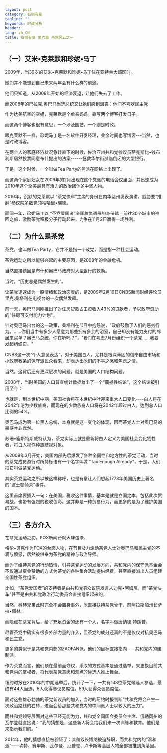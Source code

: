 ```yaml
---
layout: post
category: 右侧有变
tagline: ""
keywords: 时政分析
header:
lang: zh_CN 
title: 右侧有变 第六篇 茶党风云之一
---
```


## （一）艾米•克莱默和珍妮•马丁

2009年，当39岁的艾米•克莱默和珍妮•马丁住在亚特兰大郊区时。

她们并不能想到自己未来两年会有什么样的前途。

他们只知道，从2008年开始的经济衰退，让他们失去了工作。

而2008年的巴拉克.奥巴马当选总统又让她们感到沮丧：他们不喜欢民主党

作为达美航空的空姐，克莱默是个单亲妈妈。靠写两个博客打发日子。

而这两个博客也很有意思，一个涉及园艺，一个则是时政。

跟克莱默不一样，珍妮马丁是一名软件开发经理，业余时间也写博客---当然，也是时政博客。

在两个人的家庭经济状况急转直下的时候，佐治亚州共和党参议员萨克斯比•钱布利斯居然投票同意布什提出的法案------拯救华尔街濒临倒闭的大型银行。

于是，这个时候，一个叫做Tea Party的党派在网络上出现了。

而这两个家庭妇女在2009年的2月出现在这个党派的电话会议里面，并迅速成为2010年这个全美最具有活力的政治团体的中坚人物。

2010年，沉默的克莱默以 “茶党快车”主席的身份在内华达州发表演讲，威胁要“推翻”参议院多数党领袖哈里•瑞德。

而同一年，珍妮马丁以 “茶党爱国者”全国总协调员的身份踏上前往30个城市的巡回之旅，激励茶党积极分子行动起来，力争在11月2日赢得一场胜利。

## （二）为什么是茶党

茶党，也叫做Tea Party，它并不是指一个政党，而是指一种社会运动。

茶党运动之所以能够兴起的主要原因，是2008年的金融危机。

当然直接诱因是布什和奥巴马政府对大型银行的救助。

当时，“历史总是偶然发生的”。

让茶党迅速成为一股情绪和政治态度的，是2009年2月19日CNBS新闻财经评论员里克.桑塔利在电视台的一次偶然发飙。

前一天，奥巴马刚刚推出了对住房贷款占工资收入43%的贷款者，予以政府资助的"住房可支付能力计划"。

针对奥巴马出台的这一政策，桑塔利在节目中抱怨说，"政府鼓励了人们的恶劣行为。……你们当中有多少人愿意为那些拥有多余的浴室，自己却没有能力支付的邻居来买单？奥巴马总统，你在听吗？"，"我们在考虑7月份组织一个茶党……我要发起组织它。"

CNBS这一次“个人意见表达”，对于美国白人，尤其是根深蒂固的信奉自由市场和小政府教条的保守派民众看来，却表达出他们的不平之感和焦虑之情。

当然，这背后还有更深层次的问题，就是美国的人口结构问题。

2008年，当时美国的人口普查统计数据给出了一个“震撼性结论”，这个结论被引用至今：

也就是，到本世纪中期，美国社会将在本世纪中叶迎来重大人口变化----白人将在2042年沦为少数族裔，而现在的少数族裔人口将在2042年超过白人，达到总人口比例的54%。

奥巴马成为第一位黑人总统，本身就是这一变化的体现，因而茶党人士对奥巴马的恶感并非偶然。

苏珊•塞斯特斯威特认为，茶党实际上就是重新将白人定义为美国社会变化牺牲者，将白人视作种族歧视对象。

从2009年3月开始，美国内部先后爆发了各种全国性和地方性的茶党活动，当时的茶党成员游行时所持标语有一个名字叫做 “Tax Enough Already”，于是，人们把它叫做茶党运动。

其实茶党运动之所以被这样称呼，也是有意让人们想起1773年美国历史上著名的“波士顿倾茶”事件。

这里首席要插入一句：在美国，税收这件事情，基本是就是立国之本，包括此次贸易战，也带有强烈的税收色彩。这并非是一种贸易行为，而更多的是为了维护美国的国本。

## （三）各方介入

在茶党运动之初，FOX新闻台就大肆渲染。

格伦•贝克作为FOX的台面人物，在节目极力煽动茶党人士对奥巴马和民主党的不满与愤怒，居然被供奉为茶党的精神与政治导师。

而为了维持茶党的行动热情，引导茶党运动的发展方向，共和党内的保守派基金会不仅通过资金赞助的方式为茶党的各种集会活动提供经费，甚至直接派出人员组建全国性茶党组织。

比如，“茶党爱国者”的支持者是由共和党前众议院发言人迪克•阿姆尼，而"茶党快车"甚至是由共和党政治行动委员会直接组织起来的。

当然，科赫兄弟此时完全不会置身事外，他直接扶持茶党骨干，前阿拉斯加州长萨拉•佩林。

而隐藏在茶党背后，给了充足资金的还有一个人，名字叫做唐纳德.特朗普。

尽管茶党中确实有很多外部力量的介入，但茶党的成分还真的不是仅仅对抗奥巴马和民主党。

更多的类似于是共和党内部的ZAOFAN派，他们的目标直接指向----共和党内的建制派。

作为茶党而言，他们顶在最前面夺权，采取的方式基本是通过选举，来更换目前共和党内的掌权者，将代表茶党意愿和观点的候选人推上舞台。

纽约时报在2010年的中期选举后，统计了一下，一共有138位茶党候选人参选，最终有44人当选，5人获得参议员席位，59人获得众议员席位。

面对这些雄心勃勃的茶党新议员的加入，当时的纽约时报判断“共和党将会产生一次政治路线的右转，进而会给那些共和党内的中间派人士以较大的压力”。

而共和党领导层面对这些已经无能为力，共和党全国国会委员会主席、俄勒冈州的瓦尔登就直接说："我的猜想是，这些新人将会给我们来一次训练和教育。他们是来指示我们的。"

2014年，他的猜想直接被验证了：众院议长博纳被迫辞职，而共和党内的“温和派”----坎特、赛申斯、瓦尔登、厄普顿、卢卡斯等高层人物全部被推到角落里。

